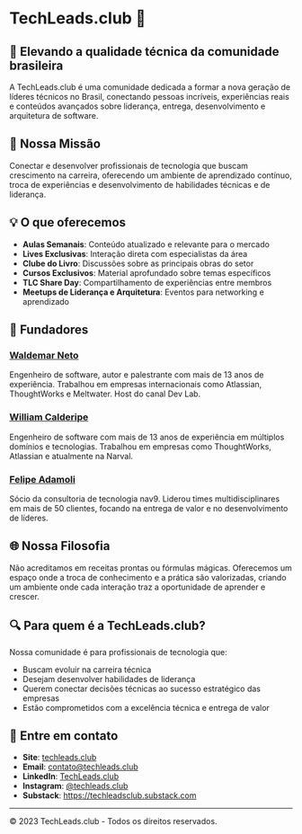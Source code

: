 # TechLeads.club 💎

## 🚀 Elevando a qualidade técnica da comunidade brasileira

A TechLeads.club é uma comunidade dedicada a formar a nova geração de líderes
técnicos no Brasil, conectando pessoas incríveis, experiências reais e conteúdos
avançados sobre liderança, entrega, desenvolvimento e arquitetura de software.

## 🌟 Nossa Missão

Conectar e desenvolver profissionais de tecnologia que buscam crescimento na
carreira, oferecendo um ambiente de aprendizado contínuo, troca de experiências
e desenvolvimento de habilidades técnicas e de liderança.

## 💡 O que oferecemos

- **Aulas Semanais**: Conteúdo atualizado e relevante para o mercado
- **Lives Exclusivas**: Interação direta com especialistas da área
- **Clube do Livro**: Discussões sobre as principais obras do setor
- **Cursos Exclusivos**: Material aprofundado sobre temas específicos
- **TLC Share Day**: Compartilhamento de experiências entre membros
- **Meetups de Liderança e Arquitetura**: Eventos para networking e aprendizado

## 👥 Fundadores

### [Waldemar Neto](https://www.linkedin.com/in/waldemarnt/)

Engenheiro de software, autor e palestrante com mais de 13 anos de experiência.
Trabalhou em empresas internacionais como Atlassian, ThoughtWorks e Meltwater.
Host do canal Dev Lab.

### [William Calderipe](https://www.linkedin.com/in/wcalderipe/)

Engenheiro de software com mais de 13 anos de experiência em múltiplos domínios
e tecnologias. Trabalhou em empresas como ThoughtWorks, Atlassian e atualmente
na Narval.

### [Felipe Adamoli](https://www.linkedin.com/in/felipeadamoli/)

Sócio da consultoria de tecnologia nav9. Liderou times multidisciplinares em
mais de 50 clientes, focando na entrega de valor e no desenvolvimento de
líderes.

## 🌐 Nossa Filosofia

Não acreditamos em receitas prontas ou fórmulas mágicas. Oferecemos um espaço
onde a troca de conhecimento e a prática são valorizadas, criando um ambiente
onde cada interação traz a oportunidade de aprender e crescer.

## 🔍 Para quem é a TechLeads.club?

Nossa comunidade é para profissionais de tecnologia que:

- Buscam evoluir na carreira técnica
- Desejam desenvolver habilidades de liderança
- Querem conectar decisões técnicas ao sucesso estratégico das empresas
- Estão comprometidos com a excelência técnica e entrega de valor

## 📱 Entre em contato

- **Site**:
[techleads.club](https://techleads.club?utm_source=github&utm_medium=org-profile-readme)
- **Email**: contato@techleads.club
- **LinkedIn**: [TechLeads.club](https://linkedin.com/company/techleads-club)
- **Instagram**: [@techleads.club](https://instagram.com/techleads.club)
- **Substack**: https://techleadsclub.substack.com

---

© 2023 TechLeads.club - Todos os direitos reservados.
